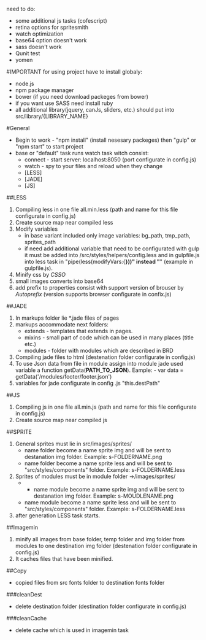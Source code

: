 need to do:
- some additional js tasks (cofescript)
- retina options for spritesmith
- watch optimization
- base64 option doesn't work
- sass doesn't work
- Qunit test
- yomen

#IMPORTANT
for using project have to install globaly:
- node.js
- npm package manager
- bower (if you need download packeges from bower)
- if you want use SASS need install ruby
- all additional library(jquery, canJs, sliders, etc.) should put into src/library/{LIBRARY_NAME}


#General
- Begin to work - "npm install" (install nesesary packeges) then "gulp" or "npm start" to start project
- base or "default" task runs watch task witch consist:
	- connect - start server: localhost:8050 (port configurate in config.js)
	- watch - spy to your files and reload when they change
	- [LESS]
	- [JADE]
	- [JS]

##LESS
1. Compiling less in one file all.min.less (path and name for this file configurate in config.js)
2. Create source map near compiled less
3. Modify variables 
	* in base variant included only image variables: bg_path, tmp_path, sprites_path
	* if need add additional variable that need to be configurated with gulp it must be added into /src/styles/helpers/config.less and in gulpfile.js into less task in "pipe(less(modifyVars:{____}))" instead "____" (example in gulpfile.js).
4. Minify css by *CSSO*
5. small images converts into base64 
6. add prefix to properties consist with support version of brouser by *Autoprefix* (version supports browser configurate in confix.js)

##JADE
1. In markups folder lie *.jade files of pages
2. markups accommodate next folders:
	- extends - templates that extends in pages.
	- mixins - small part of code which can be used in many places (title etc.)
	- modules - folder with modules which are described in BRD 
3. Compiling jade files to html (destenation folder configurate in config.js)
4. To use Json data from file in module assign into module jade used variable a function getData(__PATH_TO_JSON__). Eample: - var data = getData('/modules/footer/footer.json')
5. variables for jade configurate in config .js "this.destPath"

##JS
1. Compiling js in one file all.min.js (path and name for this file configurate in config.js)
2. Create source map near compiled js

##SPRITE
1. General sprites must lie in src/images/sprites/
	- name folder become a name sprite img and will be sent to destanation img folder. Example: s-FOLDERNAME.png
	- name folder become a name sprite less and will be sent to "src/styles/components" folder. Example: s-FOLDERNAME.less
2. Sprites of modules must be in module folder ->/images/sprites/
	- - name module become a name sprite img and will be sent to destanation img folder. Example: s-MOUDLENAME.png
	- name module become a name sprite less and will be sent to "src/styles/components" folder. Example: s-FOLDERNAME.less
3. after generation LESS task starts.

##Imagemin
1. minify all images from base folder, temp folder and img folder from modules to one destination img folder (destenation folder configurate in config.js)
2. It caches files that have been minified. 

##Copy
- copied files from src fonts folder to destination fonts folder

###cleanDest
- delete destination folder (destination folder configurate in config.js)

###cleanCache
- delete cache which is used in imagemin task